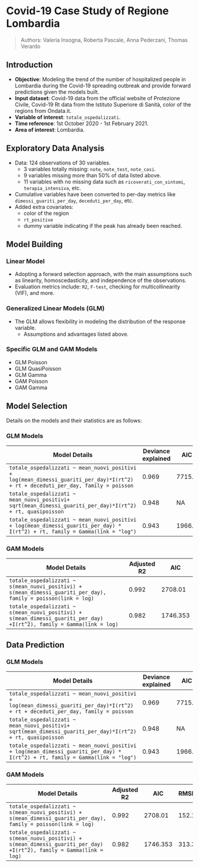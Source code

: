 # Covid-19 Case Study of Regione Lombardia

> Authors: Valeria Insogna, Roberta Pascale, Anna Pederzani, Thomas Verardo

## Introduction

- **Objective**: Modeling the trend of the number of hospitalized people in Lombardia during the Covid-19 spreading outbreak and provide forward predictions given the models built.
- **Input dataset**: Covid-19 data from the official website of Protezione Civile, Covid-19 Rt data from the Istituto Superiore di Sanità, color of the regions from Ondata.it.
- **Variable of interest**: `totale_ospedalizzati`.
- **Time reference**: 1st October 2020 - 1st February 2021.
- **Area of interest**: Lombardia.

## Exploratory Data Analysis

- Data: 124 observations of 30 variables.
  - 3 variables totally missing: `note`, `note_test`, `note_casi`.
  - 9 variables missing more than 50% of data listed above.
  - 11 variables with no missing data such as `ricoverati_con_sintomi`, `terapia_intensiva`, etc.
- Cumulative variables have been converted to per-day metrics like `dimessi_guariti_per_day`, `deceduti_per_day`, etc.
- Added extra covariates:
  - color of the region
  - `rt_positive`
  - dummy variable indicating if the peak has already been reached.

## Model Building

### Linear Model
- Adopting a forward selection approach, with the main assumptions such as linearity, homoscedasticity, and independence of the observations.
- Evaluation metrics include: `R2`, `F-test`, checking for multicollinearity (VIF), and more.

### Generalized Linear Models (GLM)
- The GLM allows flexibility in modeling the distribution of the response variable.
  - Assumptions and advantages listed above.
  
### Specific GLM and GAM Models
- GLM Poisson
- GLM QuasiPoisson
- GLM Gamma
- GAM Poisson
- GAM Gamma

## Model Selection

Details on the models and their statistics are as follows:

### GLM Models

| Model Details                                                                                                                                                  | Deviance explained | AIC   |
|----------------------------------------------------------------------------------------------------------------------------------------------------------------|---------------------|-------|
| `totale_ospedalizzati ~ mean_nuovi_positivi + log(mean_dimessi_guariti_per_day)*I(rt^2) + rt + deceduti_per_day, family = poisson`                              | 0.969               | 7715.7|
| `totale_ospedalizzati ~ mean_nuovi_positivi+ sqrt(mean_dimessi_guariti_per_day)*I(rt^2) + rt, quasipoisson`                                                    | 0.948               | NA    |
| `totale_ospedalizzati ~ mean_nuovi_positivi + log(mean_dimessi_guariti_per_day) * I(rt^2) + rt, family = Gamma(link = "log")`                                  | 0.943               | 1966.4|

### GAM Models

| Model Details                                                                                                                                                                | Adjusted R2 | AIC      |
|------------------------------------------------------------------------------------------------------------------------------------------------------------------------------|-------------|----------|
| `totale_ospedalizzati ~ s(mean_nuovi_positivi) + s(mean_dimessi_guariti_per_day), family = poisson(link = log)`                                                              | 0.992       | 2708.01  |
| `totale_ospedalizzati ~ s(mean_nuovi_positivi) + s(mean_dimessi_guariti_per_day) +I(rt^2), family = Gamma(link = log)`                                                      | 0.982       | 1746.353 |

## Data Prediction

### GLM Models

| Model Details                                                                                                                                                  | Deviance explained | AIC   | RMSE  |
|----------------------------------------------------------------------------------------------------------------------------------------------------------------|---------------------|-------|-------|
| `totale_ospedalizzati ~ mean_nuovi_positivi + log(mean_dimessi_guariti_per_day)*I(rt^2) + rt + deceduti_per_day, family = poisson`                              | 0.969               | 7715.7| 658.8 |
| `totale_ospedalizzati ~ mean_nuovi_positivi+ sqrt(mean_dimessi_guariti_per_day)*I(rt^2) + rt, quasipoisson`                                                    | 0.948               | NA    | 819.2 |
| `totale_ospedalizzati ~ mean_nuovi_positivi + log(mean_dimessi_guariti_per_day) * I(rt^2) + rt, family = Gamma(link = "log")`                                  | 0.943               | 1966.4| 746.6 |

### GAM Models

| Model Details                                                                                                                                                                | Adjusted R2 | AIC      | RMSE  |
|------------------------------------------------------------------------------------------------------------------------------------------------------------------------------|-------------|----------|-------|
| `totale_ospedalizzati ~ s(mean_nuovi_positivi) + s(mean_dimessi_guariti_per_day), family = poisson(link = log)`                                                              | 0.992       | 2708.01  | 152.1 |
| `totale_ospedalizzati ~ s(mean_nuovi_positivi) + s(mean_dimessi_guariti_per_day) +I(rt^2), family = Gamma(link = log)`                                                      | 0.982       | 1746.353 | 313.3 |


